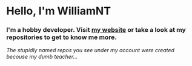<h1>Hello, I'm WilliamNT</h1>
<h3>I'm a hobby developer. Visit <a href="https://skiby.net">my website</a> or take a look at my repositories to get to know me more.</h3>
<i>The stupidly named repos you see under my account were created becouse my dumb teacher...</i>

